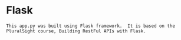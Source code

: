 # Flask

`This app.py was built using Flask framework. 
It is based on the PluralSight course, Building RestFul APIs with Flask.` 